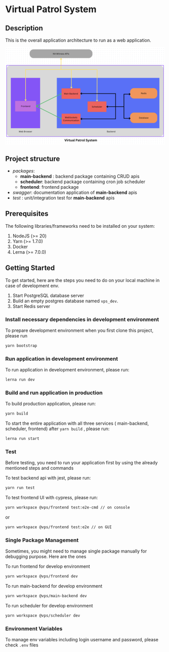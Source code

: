 # Virtual Patrol System

## Description

This is the overall application architecture to run as a web application.

![Application Architecture](app-achitecture.png)

## Project structure

- _packages_:
  - __main-backend__ : backend package containing CRUD apis
  - __scheduler__: backend package containing cron job scheduler
  - __frontend__: frontend package
- _swagger_: documentation application of __main-backend__ apis
- _test_ : unit/integration test for __main-backend__ apis

## Prerequisites

The following libraries/frameworks need to be installed on your system:

1. NodeJS (>= 20)
2. Yarn (>= 1.7.0)
3. Docker
4. Lerna (>= 7.0.0)

## Getting Started

To get started, here are the steps you need to do on your local machine in case of development env.

1. Start PostgreSQL database server 
2. Build an empty postgres database named `vps_dev`. 
3. Start Redis server

### Install necessary dependencies in development environment

To prepare development environment when you first clone this project, please run

```bash
yarn bootstrap
```

### Run application in development environment

To run application in development environment, please run:

```bash
lerna run dev
```

### Build and run application in production

To build production application, please run:

```bash
yarn build
```

To start the entire application with all three services ( main-backend, scheduler, frontend) after `yarn build` , please run:

```bash
lerna run start
```

### Test

Before testing, you need to run your application first by using the already mentioned steps and commands

To test backend api with jest, please run:

```bash
yarn run test
```

To test frontend UI with cypress, please run:

```bash
yarn workspace @vps/frontend test:e2e-cmd // on console
``````
or

```bash
yarn workspace @vps/frontend test:e2e // on GUI
```



### Single Package Management

Sometimes, you might need to manage single package manually for debugging purpose. Here are the ones

To run frontend for develop environment

```bash
yarn workspace @vps/frontend dev
```

To run main-backend for develop environment

```bash
yarn workspace @vps/main-backend dev
```

To run scheduler for develop environment

```bash
yarn workspace @vps/scheduler dev
```

### Environment Variables

To manage env variables including login username and password, please check `.env` files
